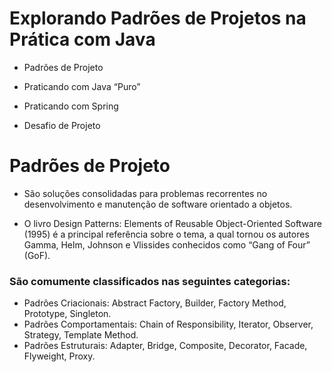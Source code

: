 <h1>Explorando Padrões de Projetos na Prática com Java </h1>

- Padrões de Projeto

- Praticando com Java “Puro”

- Praticando com Spring

- Desafio de Projeto

<h1> Padrões de Projeto </h1>

- São soluções consolidadas para problemas recorrentes no desenvolvimento e manutenção de software orientado a objetos.

- O livro Design Patterns: Elements of Reusable Object-Oriented Software (1995) é a principal referência sobre o tema, a qual tornou os autores Gamma, Helm, 
Johnson e Vlissides conhecidos como “Gang of Four” (GoF).

<h3> São comumente classificados nas seguintes categorias: </h3>

- Padrões Criacionais: Abstract Factory, Builder, Factory Method, Prototype, Singleton.
- Padrões Comportamentais: Chain of Responsibility, Iterator, Observer, Strategy, Template Method.
- Padrões Estruturais: Adapter, Bridge, Composite, Decorator, Facade, Flyweight, Proxy.








